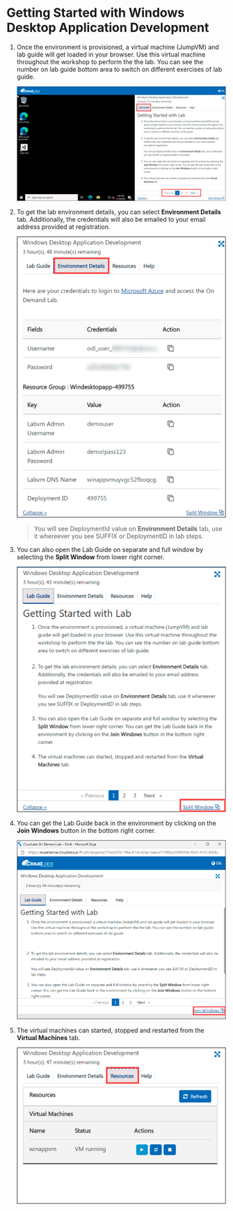# Getting Started with Windows Desktop Application Development

1. Once the environment is provisioned, a virtual machine (JumpVM) and lab guide will get loaded in your browser. Use this virtual machine throughout the workshop to perform the the lab. You can see the number on lab guide bottom area to switch on different exercises of lab guide.

   ![](./media/labenvironment-1.png)

1. To get the lab environment details, you can select **Environment Details** tab. Additionally, the credentials will also be emailed to your email address provided at registration. 

   ![](./media/labenvironment-.png)

    > You will see DeploymentId value on **Environment Details** tab, use it whereever you see SUFFIX or DeploymentID in lab steps.

1. You can also open the Lab Guide on separate and full window by selecting the **Split Window** from lower right corner. 

   ![](./media/labenvironment-3.1.png)

1. You can get the Lab Guide back in the environment by clicking on the **Join Windows** button in the bottom right corner.
   
   ![](./media/labenvironment-3.2.png)

1. The virtual machines can started, stopped and restarted from the **Virtual Machines** tab.
 
   ![](./media/labenvironment-4.png)
 

